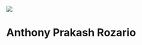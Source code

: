 ![](https://www.reddit.com/media?url=https%3A%2F%2Fi.redd.it%2Fddnm7kmznqd71.gif)
# Anthony Prakash Rozario
